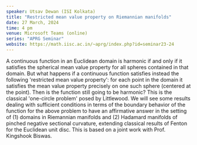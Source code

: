 ```yaml
---
speaker: Utsav Dewan (ISI Kolkata)
title: "Restricted mean value property on Riemannian manifolds"
date: 27 March, 2024
time: 4 pm
venue: Microsoft Teams (online)
series: "APRG Seminar"
website: https://math.iisc.ac.in/~aprg/index.php?id=seminar23-24
---
```


A continuous function in an Euclidean domain is harmonic if and only if it satisfies the spherical mean value property for all
spheres contained in that domain. But what happens if a continuous function satisfies instead the following 'restricted mean
value property': for each point in the domain it satisfies the mean value property precisely on one such sphere (centered at the point).
Then is the function still going to be harmonic? This is the classical 'one-circle problem' posed by Littlewood. We will see some
results dealing with sufficient conditions in terms of the boundary behavior of the function for the above problem to have an
affirmative answer in the setting of (1) domains in Riemannian manifolds and (2) Hadamard manifolds of pinched negative sectional
curvature, extending classical results of Fenton for the Euclidean unit disc. This is based on a joint work with Prof. Kingshook Biswas.
